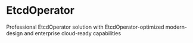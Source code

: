 # EtcdOperator
Professional EtcdOperator solution with EtcdOperator-optimized modern-design and enterprise cloud-ready capabilities
